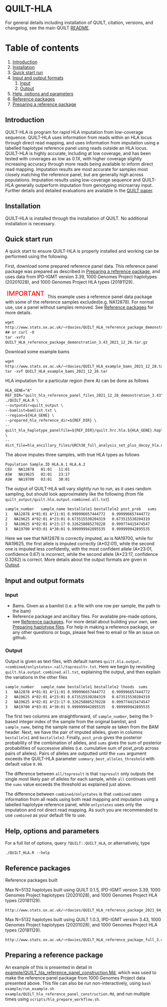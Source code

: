 QUILT-HLA
=========

For general details including installation of QUILT, citation, versions, and changelog, see the main QUILT [README](https://github.com/rwdavies/QUILT).

# Table of contents
1. [Introduction](#paragraph-introduction)
2. [Installation](#paragraph-installation)
3. [Quick start run](#paragraph-quickstartrun)
4. [Input and output formats](#paragraph-io)
    1. [Input](#paragraph-io-input)
    2. [Output](#paragraph-io-output)
5. [Help, options and parameters](#paragraph-helpoptionsparams)
6. [Reference packages](#paragraph-reference-package)
7. [Preparing a reference package](#paragraph-preparing)


## Introduction <a name="paragraph-introduction"></a>

QUILT-HLA is program for rapid HLA imputation from low-coverage sequence. QUILT-HLA uses information from reads within an HLA locus through direct read mapping, and uses information from imputation using a labelled haplotype reference panel using reads outside an HLA locus. QUILT-HLA is highly accurate, including at low coverage, and has been tested with coverages as low as 0.1X, with higher coverage slightly increasing accuracy through more reads being available to inform direct read mapping. Imputation results are most accurate for samples most closely matching the reference panel, but are generally high across populations. Imputation results using low-coverage sequence and QUILT-HLA generally outperform imputation from genotyping microarray input. Further details and detailed evaluations are available in the [QUILT paper](README.md#paragraph-citation).

## Installation <a name="paragraph-installation"></a>

QUILT-HLA is installed through the installation of QUILT. No additional installation is necessary.

## Quick start run <a name="paragraph-quickstartrun"></a>

A quick start to ensure QUILT-HLA is properly installed and working can be performed using the following.

First, download some prepared reference panel data. This reference panel package was prepared as described in [Preparing a reference package](#paragraph-preparing), and uses data from IPD-IGMT version 3.39, 1000 Genomes Project haplotypes (20201028), and 1000 Genomes Project HLA types (20181129).

<a><img src="important.png"/></a>
This example uses a reference panel data package with some of the reference samples excluded(e.g. NA12878). For normal use, use a panel without samples removed. See [Reference packages](#reference-packages) for more details.

```
wget http://www.stats.ox.ac.uk/~rdavies/QUILT_HLA_reference_package_demonstration_3.43_2021_12_26.tar.gz ## or curl -O
tar -xvfz QUILT_HLA_reference_package_demonstration_3.43_2021_12_26.tar.gz
```

Download some example bams
```
wget http://www.stats.ox.ac.uk/~rdavies/QUILT_HLA_example_bams_2021_12_28.tar
tar -xvf QUILT_HLA_example_bams_2021_12_28.tar
```

HLA imputation for a particular region (here A) can be done as follows
```
HLA_GENE="A"
REF_DIR="quilt_hla_reference_panel_files_2021_12_26_demonstration_3.43"
./QUILT_HLA.R \
--outputdir=quilt_output \
--bamlist=bamlist.txt \
--region=${HLA_GENE} \
--prepared_hla_reference_dir=${REF_DIR} \
--quilt_hla_haplotype_panelfile=${REF_DIR}/quilt.hrc.hla.${HLA_GENE}.haplotypes.RData \
--dict_file=hla_ancillary_files/GRCh38_full_analysis_set_plus_decoy_hla.dict
```

The above imputes three samples, with true HLA types as follows
```
Population Sample.ID HLA.A.1 HLA.A.2
CEU   NA12878   01:01   11:01
ASW   NA19625   02:01   23:17
ASW   NA19700   03:01   30:01
```

The output of QUILT-HLA will vary slightly run to run, as it uses random sampling, but should look approximately like the following (from file `quilt_output/quilt.hla.output.combined.all.txt`)
```
sample_number	sample_name	bestallele1	bestallele2	post_prob	sums
1	NA12878	A*01:01	A*11:01	0.999996657444772	0.999996657444772
2	NA19625	A*02:01	A*23:01	0.673515530204319	0.673515530204319
2	NA19625	A*02:01	A*23:17	0.326258885270228	0.999774415474547
3	NA19700	A*03:01	A*30:01	0.999999942895535	0.999999942895535
```

Here we see that NA12878 is correctly imputed, as is NA19700, while for NA19625, the first allele is imputed correctly (A\*02:01), while the second one is imputed less confidently, with the most confident allele (A\*23:01, confidence 0.67) is incorrect, while the second allele (A\*23:17, confidence 0.3262) is correct. More details about the output formats are given in [Output](#paragraph-io-output).

## Input and output formats <a name="paragraph-io"></a>

### Input <a name="paragraph-io-input"></a>

- Bams. Given as a bamlist (i.e. a file with one row per sample, the path to the bam)
- Reference package and ancillary files. For available pre-made options, see [Reference packages](#reference-packages). For more detail about building your own, see [Preparing haplotype files](#paragraph-preparing-haplotypes). For help in making a reference package, or any other questions or bugs, please feel free to email or file an issue on github.

### Output <a name="paragraph-io-output"></a>

Output is given as text files, with default names `quilt.hla.output.<combined/onlystates>.<all/topresult>.txt`. Here we begin by revisiting `quilt.hla.output.combined.all.txt`, explaining the output, and then explain the variations in the other files
```
sample_number	sample_name	bestallele1	bestallele2	lhoods	sums
1	NA12878	A*01:01	A*11:01	0.999996657444772	0.999996657444772
2	NA19625	A*02:01	A*23:01	0.673515530204319	0.673515530204319
2	NA19625	A*02:01	A*23:17	0.326258885270228	0.999774415474547
3	NA19700	A*03:01	A*30:01	0.999999942895535	0.999999942895535
```
The first two columns are straightforward, of `sample_number`, being the 1-based integer index of the sample from the original bamlist, and `sample_name`, being the sample name of that sample as taken from the BAM header. Next, we have the pair of imputed alleles, given in columns `bestallele1` and `bestallele2`. Finally, `post_prob` gives the posterior probability of the combination of alleles, and `sums` gives the sum of posterior probabilities of successive alleles (i.e. cumulative sum of post_prob across pairs of alleles). Pairs of alleles are outputted until the `sums` argument exceeds the QUILT-HLA parameter `summary_best_alleles_threshold` with default value `0.99`.

The difference between `all/topresult` is that `topresult` only outputs the single most likely pair of alleles for each sample, while `all` continues until the `sums` value exceeds the threshold as explained just above.

The difference between `combined/onlystates` is that `combined` uses information from all reads using both read mapping and imputation using a labelled haplotype reference panel, while `onlystates` uses only the imputation and not direct read mapping. As such you are recommended to use `combined` as your default file to use.

## Help, options and parameters <a name="paragraph-helpoptionsparams"></a>

For a full list of options, query `?QUILT::QUILT_HLA`, or alternatively, type 
```
./QUILT_HLA.R --help
```

## Reference packages <a name="reference-packages"></a>

Reference packages built

Max N=5132 haplotyes built using QUILT 0.1.5, IPD-IGMT version 3.39, 1000 Genomes Project haplotypes (20201028), and 1000 Genomes Project HLA types (20181129). 
```
http://www.stats.ox.ac.uk/~rdavies/QUILT_HLA_reference_package_2021_04_09.tar.gz
```

Max N=5132 haplotyes built using QUILT 1.0.3, IPD-IGMT version 3.43, 1000 Genomes Project haplotypes (20201028), and 1000 Genomes Project HLA types (20181129). 
```
http://www.stats.ox.ac.uk/~rdavies/QUILT_HLA_reference_package_full_3.43_2021_12_28.tar.gz
```


## Preparing a reference package <a name="paragraph-preparing"></a>

An example of this is presented in detail in [example/QUILT_hla_reference_panel_construction.Md](example/QUILT_hla_reference_panel_construction.Md), which was used to make the reference panel package from 1000 Genomes Project data presented above. This file can also be run non-interactively, using `bash example/run_example.sh example/QUILT_hla_reference_panel_construction.Md`, and run multiple times using `scripts/hla_prepare_workflow.sh`.
